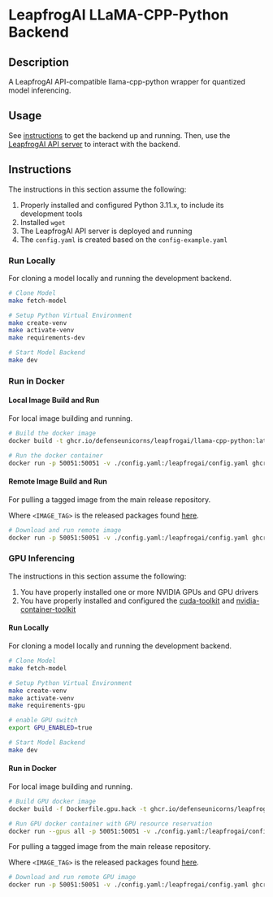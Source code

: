 # LeapfrogAI LLaMA-CPP-Python Backend

## Description

A LeapfrogAI API-compatible llama-cpp-python wrapper for quantized model inferencing.

## Usage

See [instructions](#instructions) to get the backend up and running. Then, use the [LeapfrogAI API server](https://github.com/defenseunicorns/leapfrogai-api) to interact with the backend.

## Instructions

The instructions in this section assume the following:

1. Properly installed and configured Python 3.11.x, to include its development tools
2. Installed `wget`
3. The LeapfrogAI API server is deployed and running
4. The `config.yaml` is created based on the `config-example.yaml`

### Run Locally

For cloning a model locally and running the development backend.

```bash
# Clone Model
make fetch-model

# Setup Python Virtual Environment
make create-venv
make activate-venv
make requirements-dev

# Start Model Backend
make dev
```

### Run in Docker

#### Local Image Build and Run

For local image building and running.

```bash
# Build the docker image
docker build -t ghcr.io/defenseunicorns/leapfrogai/llama-cpp-python:latest-cpu .

# Run the docker container
docker run -p 50051:50051 -v ./config.yaml:/leapfrogai/config.yaml ghcr.io/defenseunicorns/leapfrogai/llama-cpp-python:latest-cpu
```

#### Remote Image Build and Run

For pulling a tagged image from the main release repository.

Where `<IMAGE_TAG>` is the released packages found [here](https://github.com/orgs/defenseunicorns/packages/container/package/leapfrogai%2Fllama-cpp-python).

```bash
# Download and run remote image
docker run -p 50051:50051 -v ./config.yaml:/leapfrogai/config.yaml ghcr.io/defenseunicorns/leapfrogai/llama-cpp-python:<IMAGE_TAG>
```

### GPU Inferencing

The instructions in this section assume the following:

1. You have properly installed one or more NVIDIA GPUs and GPU drivers
2. You have properly installed and configured the [cuda-toolkit](https://developer.nvidia.com/cuda-toolkit) and [nvidia-container-toolkit](https://docs.nvidia.com/datacenter/cloud-native/container-toolkit/latest/index.html)

#### Run Locally

For cloning a model locally and running the development backend.

```bash
# Clone Model
make fetch-model

# Setup Python Virtual Environment
make create-venv
make activate-venv
make requirements-gpu

# enable GPU switch
export GPU_ENABLED=true

# Start Model Backend
make dev
```

#### Run in Docker

For local image building and running.

```bash
# Build GPU docker image
docker build -f Dockerfile.gpu.hack -t ghcr.io/defenseunicorns/leapfrogai/llama-cpp-python:latest-gpu .

# Run GPU docker container with GPU resource reservation
docker run --gpus all -p 50051:50051 -v ./config.yaml:/leapfrogai/config.yaml ghcr.io/defenseunicorns/leapfrogai/llama-cpp-python:latest-gpu
```

For pulling a tagged image from the main release repository.

Where `<IMAGE_TAG>` is the released packages found [here](https://github.com/orgs/defenseunicorns/packages/container/package/leapfrogai%2Fllama-cpp-python).

```bash
# Download and run remote GPU image
docker run -p 50051:50051 -v ./config.yaml:/leapfrogai/config.yaml ghcr.io/defenseunicorns/leapfrogai/llama-cpp-python:<IMAGE_TAG>
```
